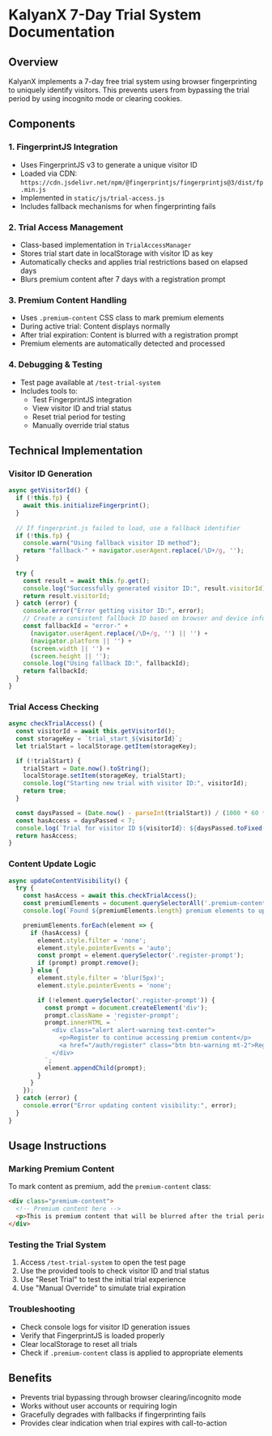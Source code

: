 # KalyanX 7-Day Trial System Documentation

## Overview
KalyanX implements a 7-day free trial system using browser fingerprinting to uniquely identify visitors. This prevents users from bypassing the trial period by using incognito mode or clearing cookies.

## Components

### 1. FingerprintJS Integration
- Uses FingerprintJS v3 to generate a unique visitor ID
- Loaded via CDN: `https://cdn.jsdelivr.net/npm/@fingerprintjs/fingerprintjs@3/dist/fp.min.js`
- Implemented in `static/js/trial-access.js`
- Includes fallback mechanisms for when fingerprinting fails

### 2. Trial Access Management
- Class-based implementation in `TrialAccessManager`
- Stores trial start date in localStorage with visitor ID as key
- Automatically checks and applies trial restrictions based on elapsed days
- Blurs premium content after 7 days with a registration prompt

### 3. Premium Content Handling
- Uses `.premium-content` CSS class to mark premium elements
- During active trial: Content displays normally
- After trial expiration: Content is blurred with a registration prompt
- Premium elements are automatically detected and processed

### 4. Debugging & Testing
- Test page available at `/test-trial-system`
- Includes tools to:
  - Test FingerprintJS integration
  - View visitor ID and trial status
  - Reset trial period for testing
  - Manually override trial status

## Technical Implementation

### Visitor ID Generation
```javascript
async getVisitorId() {
  if (!this.fp) {
    await this.initializeFingerprint();
  }
  
  // If fingerprint.js failed to load, use a fallback identifier
  if (!this.fp) {
    console.warn("Using fallback visitor ID method");
    return "fallback-" + navigator.userAgent.replace(/\D+/g, '');
  }
  
  try {
    const result = await this.fp.get();
    console.log("Successfully generated visitor ID:", result.visitorId);
    return result.visitorId;
  } catch (error) {
    console.error("Error getting visitor ID:", error);
    // Create a consistent fallback ID based on browser and device information
    const fallbackId = "error-" + 
      (navigator.userAgent.replace(/\D+/g, '') || '') + 
      (navigator.platform || '') + 
      (screen.width || '') + 
      (screen.height || '');
    console.log("Using fallback ID:", fallbackId);
    return fallbackId;
  }
}
```

### Trial Access Checking
```javascript
async checkTrialAccess() {
  const visitorId = await this.getVisitorId();
  const storageKey = `trial_start_${visitorId}`;
  let trialStart = localStorage.getItem(storageKey);

  if (!trialStart) {
    trialStart = Date.now().toString();
    localStorage.setItem(storageKey, trialStart);
    console.log("Starting new trial with visitor ID:", visitorId);
    return true;
  }

  const daysPassed = (Date.now() - parseInt(trialStart)) / (1000 * 60 * 60 * 24);
  const hasAccess = daysPassed < 7;
  console.log(`Trial for visitor ID ${visitorId}: ${daysPassed.toFixed(2)} days passed, access: ${hasAccess}`);
  return hasAccess;
}
```

### Content Update Logic
```javascript
async updateContentVisibility() {
  try {
    const hasAccess = await this.checkTrialAccess();
    const premiumElements = document.querySelectorAll('.premium-content');
    console.log(`Found ${premiumElements.length} premium elements to update`);

    premiumElements.forEach(element => {
      if (hasAccess) {
        element.style.filter = 'none';
        element.style.pointerEvents = 'auto';
        const prompt = element.querySelector('.register-prompt');
        if (prompt) prompt.remove();
      } else {
        element.style.filter = 'blur(5px)';
        element.style.pointerEvents = 'none';

        if (!element.querySelector('.register-prompt')) {
          const prompt = document.createElement('div');
          prompt.className = 'register-prompt';
          prompt.innerHTML = `
            <div class="alert alert-warning text-center">
              <p>Register to continue accessing premium content</p>
              <a href="/auth/register" class="btn btn-warning mt-2">Register Now</a>
            </div>
          `;
          element.appendChild(prompt);
        }
      }
    });
  } catch (error) {
    console.error("Error updating content visibility:", error);
  }
}
```

## Usage Instructions

### Marking Premium Content
To mark content as premium, add the `premium-content` class:

```html
<div class="premium-content">
  <!-- Premium content here -->
  <p>This is premium content that will be blurred after the trial period.</p>
</div>
```

### Testing the Trial System
1. Access `/test-trial-system` to open the test page
2. Use the provided tools to check visitor ID and trial status
3. Use "Reset Trial" to test the initial trial experience
4. Use "Manual Override" to simulate trial expiration

### Troubleshooting
- Check console logs for visitor ID generation issues
- Verify that FingerprintJS is loaded properly
- Clear localStorage to reset all trials
- Check if `.premium-content` class is applied to appropriate elements

## Benefits
- Prevents trial bypassing through browser clearing/incognito mode
- Works without user accounts or requiring login
- Gracefully degrades with fallbacks if fingerprinting fails
- Provides clear indication when trial expires with call-to-action